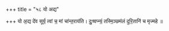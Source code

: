 +++
title = "५८ यो अद्य"

+++
यो अ॒द्य दे॑व सूर्य॒ त्वां च॒ मां चा॑न्त॒राय॑ति। दुः॒ष्वप्न्यं॒ तस्मि॒ञ्छम॑लं दुरि॒तानि॑ च मृज्महे ॥